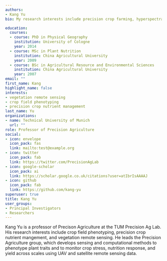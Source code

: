 ```yaml
---
authors:
- Kang Yu
bio: My research interests include precision crop farming, hyperspectral remote sensing, and AI in agriculture.

education:
  courses:
  - course: PhD in Physical Geography
    institution: University of Cologne
    year: 2014
  - course: MSc in Plant Nutrition
    institution: China Agricultural University
    year: 2009
  - course: BSc in Agricultural Resource and Environmental Sciences
    institution: China Agricultural University
    year: 2007
email: ""
first_name: Kang
highlight_name: false
interests:
- vegetation remote sensing
- crop field phenotyping
- precision crop nutrient management
last_name: Yu
organizations:
- name: Technical University of Munich
  url: ""
role: Professor of Precision Agriculture
social:
- icon: envelope
  icon_pack: fas
  link: mailto:test@example.org
- icon: twitter
  icon_pack: fab
  link: https://twitter.com/PrecisionAgLab
- icon: google-scholar
  icon_pack: ai
  link: https://scholar.google.co.uk/citations?user=atIbrIsAAAAJ
- icon: github
  icon_pack: fab
  link: https://github.com/kang-yu
superuser: true
title: Kang Yu
user_groups:
- Principal Investigators
- Researchers
---
```


Kang Yu is a professor of Precison Agriculture at the TUM Precision Ag Lab. His research interests include crop field phenotyping, precision crop nutrient mangement, and vegetation remote sensing. He leads the Precision Agriculture group, which develops sensing and computational methods to phenotype plant traits and to monitor crop stress, nutrition response, and yield across scales using UAV and satellite remote sensing data.
